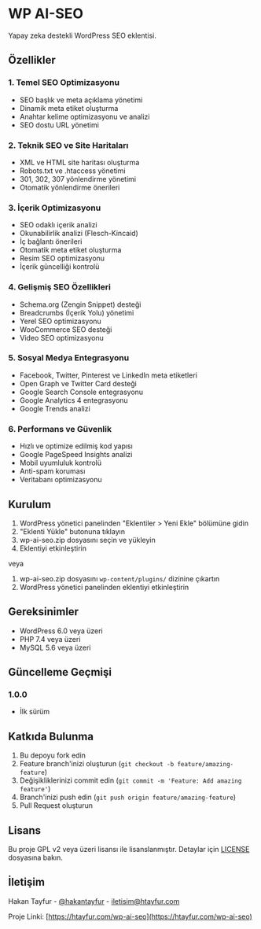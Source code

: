 # WP AI-SEO

Yapay zeka destekli WordPress SEO eklentisi.

## Özellikler

### 1. Temel SEO Optimizasyonu
- SEO başlık ve meta açıklama yönetimi
- Dinamik meta etiket oluşturma
- Anahtar kelime optimizasyonu ve analizi
- SEO dostu URL yönetimi

### 2. Teknik SEO ve Site Haritaları
- XML ve HTML site haritası oluşturma
- Robots.txt ve .htaccess yönetimi
- 301, 302, 307 yönlendirme yönetimi
- Otomatik yönlendirme önerileri

### 3. İçerik Optimizasyonu
- SEO odaklı içerik analizi
- Okunabilirlik analizi (Flesch-Kincaid)
- İç bağlantı önerileri
- Otomatik meta etiket oluşturma
- Resim SEO optimizasyonu
- İçerik güncelliği kontrolü

### 4. Gelişmiş SEO Özellikleri
- Schema.org (Zengin Snippet) desteği
- Breadcrumbs (İçerik Yolu) yönetimi
- Yerel SEO optimizasyonu
- WooCommerce SEO desteği
- Video SEO optimizasyonu

### 5. Sosyal Medya Entegrasyonu
- Facebook, Twitter, Pinterest ve LinkedIn meta etiketleri
- Open Graph ve Twitter Card desteği
- Google Search Console entegrasyonu
- Google Analytics 4 entegrasyonu
- Google Trends analizi

### 6. Performans ve Güvenlik
- Hızlı ve optimize edilmiş kod yapısı
- Google PageSpeed Insights analizi
- Mobil uyumluluk kontrolü
- Anti-spam koruması
- Veritabanı optimizasyonu

## Kurulum

1. WordPress yönetici panelinden "Eklentiler > Yeni Ekle" bölümüne gidin
2. "Eklenti Yükle" butonuna tıklayın
3. wp-ai-seo.zip dosyasını seçin ve yükleyin
4. Eklentiyi etkinleştirin

veya

1. wp-ai-seo.zip dosyasını `wp-content/plugins/` dizinine çıkartın
2. WordPress yönetici panelinden eklentiyi etkinleştirin

## Gereksinimler

- WordPress 6.0 veya üzeri
- PHP 7.4 veya üzeri
- MySQL 5.6 veya üzeri

## Güncelleme Geçmişi

### 1.0.0
- İlk sürüm

## Katkıda Bulunma

1. Bu depoyu fork edin
2. Feature branch'inizi oluşturun (`git checkout -b feature/amazing-feature`)
3. Değişikliklerinizi commit edin (`git commit -m 'Feature: Add amazing feature'`)
4. Branch'inizi push edin (`git push origin feature/amazing-feature`)
5. Pull Request oluşturun

## Lisans

Bu proje GPL v2 veya üzeri lisansı ile lisanslanmıştır. Detaylar için [LICENSE](LICENSE) dosyasına bakın.

## İletişim

Hakan Tayfur - [@hakantayfur](https://twitter.com/hakantayfur) - iletisim@htayfur.com

Proje Linki: [https://htayfur.com/wp-ai-seo](https://htayfur.com/wp-ai-seo)